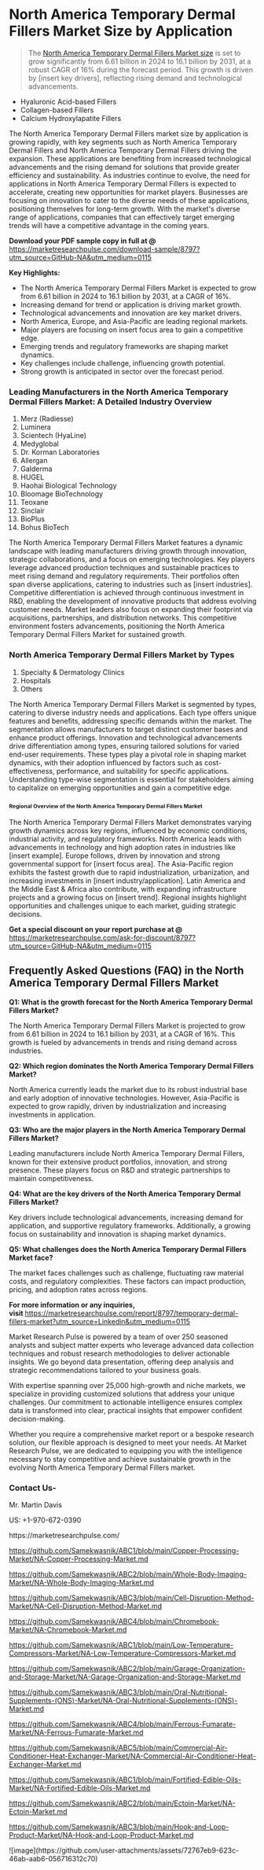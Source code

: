 <h1>North America Temporary Dermal Fillers Market&nbsp;Size by Application</h1><blockquote><p>The <a href="https://marketresearchpulse.com/download-sample/8797?utm_source=GitHub-NA&amp;utm_medium=0115">North America Temporary Dermal Fillers Market size</a> is set to grow significantly from 6.61 billion in 2024 to 16.1 billion by 2031, at a robust CAGR of 16% during the forecast period. This growth is driven by [insert key drivers], reflecting rising demand and technological advancements.</p></blockquote><ul><li>Hyaluronic Acid-based Fillers<li> Collagen-based Fillers<li> Calcium Hydroxylapatite Fillers</li></ul><p>The North America Temporary Dermal Fillers market size by application is growing rapidly, with key segments such as North America Temporary Dermal Fillers and North America Temporary Dermal Fillers driving the expansion. These applications are benefiting from increased technological advancements and the rising demand for solutions that provide greater efficiency and sustainability. As industries continue to evolve, the need for applications in North America Temporary Dermal Fillers is expected to accelerate, creating new opportunities for market players. Businesses are focusing on innovation to cater to the diverse needs of these applications, positioning themselves for long-term growth. With the market's diverse range of applications, companies that can effectively target emerging trends will have a competitive advantage in the coming years.</p><p><strong>Download your PDF sample copy in full at @ </strong><a href="https://marketresearchpulse.com/download-sample/8797?utm_source=GitHub-NA&amp;utm_medium=0115">https://marketresearchpulse.com/download-sample/8797?utm_source=GitHub-NA&amp;utm_medium=0115</a></p><p><strong>Key Highlights: </strong></p><ul><li>The North America Temporary Dermal Fillers Market is expected to grow from 6.61 billion in 2024 to 16.1 billion by 2031, at a CAGR of 16%.</li><li>Increasing demand for trend or application is driving market growth.</li><li>Technological advancements and innovation are key market drivers.</li><li>North America, Europe, and Asia-Pacific are leading regional markets.</li><li>Major players are focusing on insert focus area to gain a competitive edge.</li><li>Emerging trends and regulatory frameworks are shaping market dynamics.</li><li>Key challenges include challenge, influencing growth potential.</li><li>Strong growth is anticipated in sector over the forecast period.</li></ul><h3>Leading Manufacturers in the North America Temporary Dermal Fillers Market: A Detailed Industry Overview</h3><ol><li>Merz (Radiesse)</li><li>Luminera</li><li>Scientech (HyaLine)</li><li>Medyglobal</li><li>Dr. Korman Laboratories</li><li>Allergan</li><li>Galderma</li><li>HUGEL</li><li>Haohai Biological Technology</li><li>Bloomage BioTechnology</li><li>Teoxane</li><li>Sinclair</li><li>BioPlus</li><li>Bohus BioTech</li></ol><div class="flex max-w-full flex-col flex-grow"><div class="min-h-8 text-message flex w-full flex-col items-end gap-2 whitespace-normal break-words [.text-message+&amp;]:mt-5" dir="auto" data-message-author-role="assistant" data-message-id="fd8432e4-4910-450d-b182-61b7bfb0a01f" data-message-model-slug="gpt-4o"><div class="flex w-full flex-col gap-1 empty:hidden first:pt-[3px]"><div class="markdown prose w-full break-words dark:prose-invert light"><p>The North America Temporary Dermal Fillers Market features a dynamic landscape with leading manufacturers driving growth through innovation, strategic collaborations, and a focus on emerging technologies. Key players leverage advanced production techniques and sustainable practices to meet rising demand and regulatory requirements. Their portfolios often span diverse applications, catering to industries such as [insert industries]. Competitive differentiation is achieved through continuous investment in R&amp;D, enabling the development of innovative products that address evolving customer needs. Market leaders also focus on expanding their footprint via acquisitions, partnerships, and distribution networks. This competitive environment fosters advancements, positioning the North America Temporary Dermal Fillers Market for sustained growth.</p></div></div></div></div><h3>North America Temporary Dermal Fillers Market by Types</h3><ol><li>Specialty & Dermatology Clinics<li> Hospitals<li> Others</li></ol><div class="flex max-w-full flex-col flex-grow"><div class="min-h-8 text-message flex w-full flex-col items-end gap-2 whitespace-normal break-words [.text-message+&amp;]:mt-5" dir="auto" data-message-author-role="assistant" data-message-id="084470be-0bb7-4664-bddf-5156b4f41249" data-message-model-slug="gpt-4o-mini"><div class="flex w-full flex-col gap-1 empty:hidden first:pt-[3px]"><div class="markdown prose w-full break-words dark:prose-invert light"><p>The North America Temporary Dermal Fillers Market is segmented by types, catering to diverse industry needs and applications. Each type offers unique features and benefits, addressing specific demands within the market. The segmentation allows manufacturers to target distinct customer bases and enhance product offerings. Innovation and technological advancements drive differentiation among types, ensuring tailored solutions for varied end-user requirements. These types play a pivotal role in shaping market dynamics, with their adoption influenced by factors such as cost-effectiveness, performance, and suitability for specific applications. Understanding type-wise segmentation is essential for stakeholders aiming to capitalize on emerging opportunities and gain a competitive edge.</p></div></div></div></div><h3><span style="font-size: 11px;">Regional Overview of the North America Temporary Dermal Fillers Market</span></h3><div class="flex max-w-full flex-col flex-grow"><div class="min-h-8 text-message flex w-full flex-col items-end gap-2 whitespace-normal break-words [.text-message+&amp;]:mt-5" dir="auto" data-message-author-role="assistant" data-message-id="e9038762-ce64-4e30-91c9-9bd413514231" data-message-model-slug="gpt-4o-mini"><div class="flex w-full flex-col gap-1 empty:hidden first:pt-[3px]"><div class="markdown prose w-full break-words dark:prose-invert light"><p>The North America Temporary Dermal Fillers Market demonstrates varying growth dynamics across key regions, influenced by economic conditions, industrial activity, and regulatory frameworks. North America leads with advancements in technology and high adoption rates in industries like [insert example]. Europe follows, driven by innovation and strong governmental support for [insert focus area]. The Asia-Pacific region exhibits the fastest growth due to rapid industrialization, urbanization, and increasing investments in [insert industry/application]. Latin America and the Middle East &amp; Africa also contribute, with expanding infrastructure projects and a growing focus on [insert trend]. Regional insights highlight opportunities and challenges unique to each market, guiding strategic decisions.</p></div></div></div></div><p><strong>Get a special discount on your report purchase at @ </strong><a href="https://marketresearchpulse.com/ask-for-discount/8797?utm_source=GitHub-NA&amp;utm_medium=0115">https://marketresearchpulse.com/ask-for-discount/8797?utm_source=GitHub-NA&amp;utm_medium=0115</a></p><h2>Frequently Asked Questions (FAQ) in the North America Temporary Dermal Fillers Market</h2><p><strong>Q1: What is the growth forecast for the North America Temporary Dermal Fillers Market?</strong></p><p>The North America Temporary Dermal Fillers Market is projected to grow from 6.61 billion in 2024 to 16.1 billion by 2031, at a CAGR of 16%. This growth is fueled by advancements in trends and rising demand across industries.</p><p><strong>Q2: Which region dominates the North America Temporary Dermal Fillers Market?</strong></p><p>North America currently leads the market due to its robust industrial base and early adoption of innovative technologies. However, Asia-Pacific is expected to grow rapidly, driven by industrialization and increasing investments in application.</p><p><strong>Q3: Who are the major players in the North America Temporary Dermal Fillers Market?</strong></p><p>Leading manufacturers include North America Temporary Dermal Fillers, known for their extensive product portfolios, innovation, and strong presence. These players focus on R&amp;D and strategic partnerships to maintain competitiveness.</p><p><strong>Q4: What are the key drivers of the North America Temporary Dermal Fillers Market?</strong></p><p>Key drivers include technological advancements, increasing demand for application, and supportive regulatory frameworks. Additionally, a growing focus on sustainability and innovation is shaping market dynamics.</p><p><strong>Q5: What challenges does the North America Temporary Dermal Fillers Market face?</strong></p><p>The market faces challenges such as challenge, fluctuating raw material costs, and regulatory complexities. These factors can impact production, pricing, and adoption rates across regions.</p><p><strong>For more information or any inquiries, visit&nbsp;</strong><a href="https://marketresearchpulse.com/report/8797/temporary-dermal-fillers-market?utm_source=Linkedin&utm_medium=0115">https://marketresearchpulse.com/report/8797/temporary-dermal-fillers-market?utm_source=Linkedin&utm_medium=0115</a></p><p>Market Research Pulse is powered by a team of over 250 seasoned analysts and subject matter experts who leverage advanced data collection techniques and robust research methodologies to deliver actionable insights. We go beyond data presentation, offering deep analysis and strategic recommendations tailored to your business goals.</p><p>With expertise spanning over 25,000 high-growth and niche markets, we specialize in providing customized solutions that address your unique challenges. Our commitment to actionable intelligence ensures complex data is transformed into clear, practical insights that empower confident decision-making.</p><p>Whether you require a comprehensive market report or a bespoke research solution, our flexible approach is designed to meet your needs. At Market Research Pulse, we are dedicated to equipping you with the intelligence necessary to stay competitive and achieve sustainable growth in the evolving North America Temporary Dermal Fillers market.</p><h3><strong>Contact Us-</strong></h3><p>Mr. Martin Davis</p><p>US: +1-970-672-0390</p><p>https://marketresearchpulse.com/</p><p><a href="https://github.com/Samekwasnik/ABC1/blob/main/Copper-Processing-Market/NA-Copper-Processing-Market.md">https://github.com/Samekwasnik/ABC1/blob/main/Copper-Processing-Market/NA-Copper-Processing-Market.md</a></p><p><a href="https://github.com/Samekwasnik/ABC2/blob/main/Whole-Body-Imaging-Market/NA-Whole-Body-Imaging-Market.md">https://github.com/Samekwasnik/ABC2/blob/main/Whole-Body-Imaging-Market/NA-Whole-Body-Imaging-Market.md</a></p><p><a href="https://github.com/Samekwasnik/ABC3/blob/main/Cell-Disruption-Method-Market/NA-Cell-Disruption-Method-Market.md">https://github.com/Samekwasnik/ABC3/blob/main/Cell-Disruption-Method-Market/NA-Cell-Disruption-Method-Market.md</a></p><p><a href="https://github.com/Samekwasnik/ABC4/blob/main/Chromebook-Market/NA-Chromebook-Market.md">https://github.com/Samekwasnik/ABC4/blob/main/Chromebook-Market/NA-Chromebook-Market.md</a></p><p><a href="https://github.com/Samekwasnik/ABC1/blob/main/Low-Temperature-Compressors-Market/NA-Low-Temperature-Compressors-Market.md">https://github.com/Samekwasnik/ABC1/blob/main/Low-Temperature-Compressors-Market/NA-Low-Temperature-Compressors-Market.md</a></p><p><a href="https://github.com/Samekwasnik/ABC2/blob/main/Garage-Organization-and-Storage-Market/NA-Garage-Organization-and-Storage-Market.md">https://github.com/Samekwasnik/ABC2/blob/main/Garage-Organization-and-Storage-Market/NA-Garage-Organization-and-Storage-Market.md</a></p><p><a href="https://github.com/Samekwasnik/ABC3/blob/main/Oral-Nutritional-Supplements-(ONS)-Market/NA-Oral-Nutritional-Supplements-(ONS)-Market.md">https://github.com/Samekwasnik/ABC3/blob/main/Oral-Nutritional-Supplements-(ONS)-Market/NA-Oral-Nutritional-Supplements-(ONS)-Market.md</a></p><p><a href="https://github.com/Samekwasnik/ABC4/blob/main/Ferrous-Fumarate-Market/NA-Ferrous-Fumarate-Market.md">https://github.com/Samekwasnik/ABC4/blob/main/Ferrous-Fumarate-Market/NA-Ferrous-Fumarate-Market.md</a></p><p><a href="https://github.com/Samekwasnik/ABC5/blob/main/Commercial-Air-Conditioner-Heat-Exchanger-Market/NA-Commercial-Air-Conditioner-Heat-Exchanger-Market.md">https://github.com/Samekwasnik/ABC5/blob/main/Commercial-Air-Conditioner-Heat-Exchanger-Market/NA-Commercial-Air-Conditioner-Heat-Exchanger-Market.md</a></p><p><a href="https://github.com/Samekwasnik/ABC1/blob/main/Fortified-Edible-Oils-Market/NA-Fortified-Edible-Oils-Market.md">https://github.com/Samekwasnik/ABC1/blob/main/Fortified-Edible-Oils-Market/NA-Fortified-Edible-Oils-Market.md</a></p><p><a href="https://github.com/Samekwasnik/ABC2/blob/main/Ectoin-Market/NA-Ectoin-Market.md">https://github.com/Samekwasnik/ABC2/blob/main/Ectoin-Market/NA-Ectoin-Market.md</a></p><p><a href="https://github.com/Samekwasnik/ABC3/blob/main/Hook-and-Loop-Product-Market/NA-Hook-and-Loop-Product-Market.md">https://github.com/Samekwasnik/ABC3/blob/main/Hook-and-Loop-Product-Market/NA-Hook-and-Loop-Product-Market.md</a></p>
![image](https://github.com/user-attachments/assets/72767eb9-623c-46ab-aab6-056716312c70)
